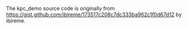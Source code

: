 The kpc\_demo source code is originally from
https://gist.github.com/ibireme/173517c208c7dc333ba962c1f0d67d12 by ibireme.
